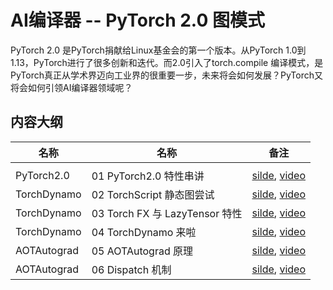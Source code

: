 # AI编译器 -- PyTorch 2.0 图模式

PyTorch 2.0 是PyTorch捐献给Linux基金会的第一个版本。从PyTorch 1.0到1.13，PyTorch进行了很多创新和迭代。而2.0引入了torch.compile 编译模式，是PyTorch真正从学术界迈向工业界的很重要一步，未来将会如何发展？PyTorch又将会如何引领AI编译器领域呢？

## 内容大纲

| 名称          | 名称                          | 备注                                                                                    |
| ----------- | --------------------------- | ------------------------------------------------------------------------------------- |
|             |                             |                                                                                       |
| PyTorch2.0  | 01 PyTorch2.0 特性串讲          | [silde](./01.introduction.pdf), [video](https://www.bilibili.com/video/BV1p84y1675B/) |
| TorchDynamo | 02 TorchScript 静态图尝试        | [silde](./02.torchscript.pdf), [video](https://www.bilibili.com/video/BV1JV4y1P7gB/)  |
| TorchDynamo | 03 Torch FX 与 LazyTensor 特性 | [silde](./03.torchfx_lazy.pdf), [video](https://www.bilibili.com/video/BV1944y1m7fU/) |
| TorchDynamo | 04 TorchDynamo 来啦           | [silde](./04.torchdynamo.pdf),  [video](https://www.bilibili.com/video/BV1Hv4y1R7uc/) |
| AOTAutograd | 05 AOTAutograd 原理           | [silde](./05.aotatuograd.pdf),  [video](https://www.bilibili.com/video/BV1Me4y1V7Ke/) |
| AOTAutograd | 06 Dispatch 机制              | [silde](./06.dispatch.pdf),  [video](https://www.bilibili.com/video/BV1L3411d7SM/)    |
